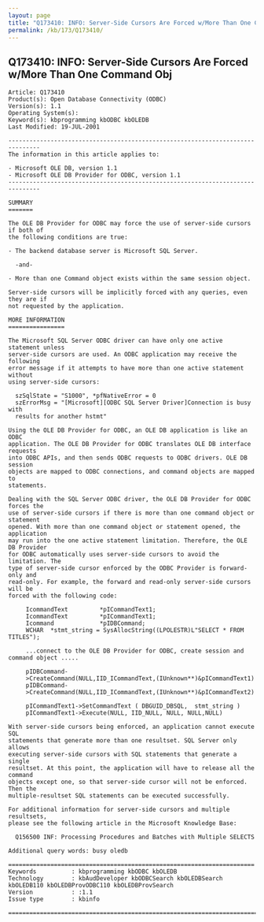 ```yaml
---
layout: page
title: "Q173410: INFO: Server-Side Cursors Are Forced w/More Than One Command Obj"
permalink: /kb/173/Q173410/
---
```


## Q173410: INFO: Server-Side Cursors Are Forced w/More Than One Command Obj

	Article: Q173410
	Product(s): Open Database Connectivity (ODBC)
	Version(s): 1.1
	Operating System(s): 
	Keyword(s): kbprogramming kbODBC kbOLEDB
	Last Modified: 19-JUL-2001
	
	-------------------------------------------------------------------------------
	The information in this article applies to:
	
	- Microsoft OLE DB, version 1.1 
	- Microsoft OLE DB Provider for ODBC, version 1.1 
	-------------------------------------------------------------------------------
	
	SUMMARY
	=======
	
	The OLE DB Provider for ODBC may force the use of server-side cursors if both of
	the following conditions are true:
	
	- The backend database server is Microsoft SQL Server.
	
	  -and-
	
	- More than one Command object exists within the same session object.
	
	Server-side cursors will be implicitly forced with any queries, even they are if
	not requested by the application.
	
	MORE INFORMATION
	================
	
	The Microsoft SQL Server ODBC driver can have only one active statement unless
	server-side cursors are used. An ODBC application may receive the following
	error message if it attempts to have more than one active statement without
	using server-side cursors:
	
	  szSqlState = "S1000", *pfNativeError = 0
	  szErrorMsg = "[Microsoft][ODBC SQL Server Driver]Connection is busy with
	  results for another hstmt"
	
	Using the OLE DB Provider for ODBC, an OLE DB application is like an ODBC
	application. The OLE DB Provider for ODBC translates OLE DB interface requests
	into ODBC APIs, and then sends ODBC requests to ODBC drivers. OLE DB session
	objects are mapped to ODBC connections, and command objects are mapped to
	statements.
	
	Dealing with the SQL Server ODBC driver, the OLE DB Provider for ODBC forces the
	use of server-side cursors if there is more than one command object or statement
	opened. With more than one command object or statement opened, the application
	may run into the one active statement limitation. Therefore, the OLE DB Provider
	for ODBC automatically uses server-side cursors to avoid the limitation. The
	type of server-side cursor enforced by the ODBC Provider is forward-only and
	read-only. For example, the forward and read-only server-side cursors will be
	forced with the following code:
	
	     IcommandText         *pICommandText1;
	     IcommandText         *pICommandText1;
	     Icommand             *pIDBCommand;
	     WCHAR  *stmt_string = SysAllocString((LPOLESTR)L"SELECT * FROM TITLES");
	
	     ...connect to the OLE DB Provider for ODBC, create session and command object .....
	
	     pIDBCommand-
	     >CreateCommand(NULL,IID_ICommandText,(IUnknown**)&pICommandText1)
	     pIDBCommand-
	     >CreateCommand(NULL,IID_ICommandText,(IUnknown**)&pICommandText2)
	
	     pICommandText1->SetCommandText ( DBGUID_DBSQL,  stmt_string )
	     pICommandText1->Execute(NULL, IID_NULL, NULL, NULL,NULL)
	
	With server-side cursors being enforced, an application cannot execute SQL
	statements that generate more than one resultset. SQL Server only allows
	executing server-side cursors with SQL statements that generate a single
	resultset. At this point, the application will have to release all the command
	objects except one, so that server-side cursor will not be enforced. Then the
	multiple-resultset SQL statements can be executed successfully.
	
	For additional information for server-side cursors and multiple resultsets,
	please see the following article in the Microsoft Knowledge Base:
	
	  Q156500 INF: Processing Procedures and Batches with Multiple SELECTS
	
	Additional query words: busy oledb
	
	======================================================================
	Keywords          : kbprogramming kbODBC kbOLEDB 
	Technology        : kbAudDeveloper kbODBCSearch kbOLEDBSearch kbOLEDB110 kbOLEDBProvODBC110 kbOLEDBProvSearch
	Version           : :1.1
	Issue type        : kbinfo
	
	=============================================================================
	
